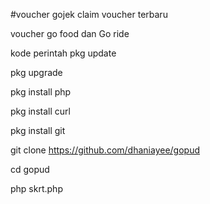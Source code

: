 #voucher gojek claim voucher terbaru


voucher go food dan Go ride

kode perintah
pkg update

pkg upgrade

pkg install php

pkg install curl

pkg install git

git clone https://github.com/dhaniayee/gopud

cd gopud

php skrt.php
